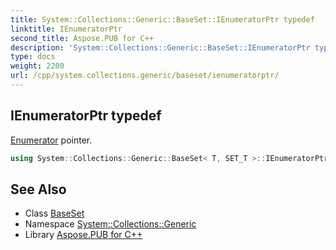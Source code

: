 ```yaml
---
title: System::Collections::Generic::BaseSet::IEnumeratorPtr typedef
linktitle: IEnumeratorPtr
second_title: Aspose.PUB for C++
description: 'System::Collections::Generic::BaseSet::IEnumeratorPtr typedef. Enumerator pointer in C++.'
type: docs
weight: 2200
url: /cpp/system.collections.generic/baseset/ienumeratorptr/
---
```

## IEnumeratorPtr typedef


[Enumerator](../enumerator/) pointer.

```cpp
using System::Collections::Generic::BaseSet< T, SET_T >::IEnumeratorPtr =  SharedPtr<IEnumerator<T>>
```

## See Also

* Class [BaseSet](../)
* Namespace [System::Collections::Generic](../../)
* Library [Aspose.PUB for C++](../../../)
